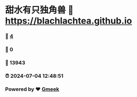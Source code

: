 # 甜水有只独角兽 :link: https://blachlachtea.github.io 
### :page_facing_up: [4](https://blachlachtea.github.io/tag.html) 
### :speech_balloon: 0 
### :hibiscus: 13943 
### :alarm_clock: 2024-07-04 12:48:51 
### Powered by :heart: [Gmeek](https://github.com/Meekdai/Gmeek)
